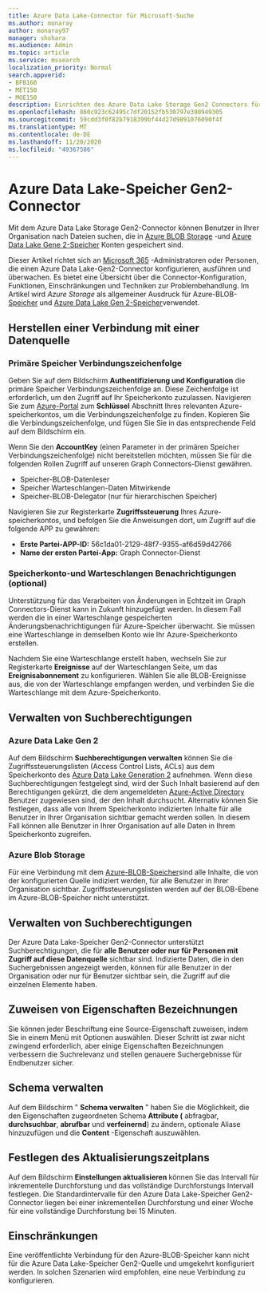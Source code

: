 ```yaml
---
title: Azure Data Lake-Connector für Microsoft-Suche
ms.author: monaray
author: monaray97
manager: shohara
ms.audience: Admin
ms.topic: article
ms.service: mssearch
localization_priority: Normal
search.appverid:
- BFB160
- MET150
- MOE150
description: Einrichten des Azure Data Lake Storage Gen2 Connectors für Microsoft Search
ms.openlocfilehash: 860c923c62495c7df20152fb530797e390949305
ms.sourcegitcommit: 59cdd3f0f82b7918399bf44d27d9891076090f4f
ms.translationtype: MT
ms.contentlocale: de-DE
ms.lasthandoff: 11/20/2020
ms.locfileid: "49367586"
---
```

# <a name="azure-data-lake-storage-gen2-connector"></a>Azure Data Lake-Speicher Gen2-Connector

Mit dem Azure Data Lake Storage Gen2-Connector können Benutzer in Ihrer Organisation nach Dateien suchen, die in [Azure BLOB Storage](https://docs.microsoft.com/azure/storage/blobs/storage-blobs-introduction) -und [Azure Data Lake Gene 2-Speicher](https://docs.microsoft.com/azure/storage/blobs/data-lake-storage-introduction) Konten gespeichert sind.

Dieser Artikel richtet sich an [Microsoft 365](https://www.microsoft.com/microsoft-365) -Administratoren oder Personen, die einen Azure Data Lake-Gen2-Connector konfigurieren, ausführen und überwachen. Es bietet eine Übersicht über die Connector-Konfiguration, Funktionen, Einschränkungen und Techniken zur Problembehandlung. Im Artikel wird *Azure Storage* als allgemeiner Ausdruck für Azure-BLOB- [Speicher](https://docs.microsoft.com/azure/storage/blobs/storage-blobs-introduction) und [Azure Data Lake Gen 2-Speicher](https://docs.microsoft.com/azure/storage/blobs/data-lake-storage-introduction)verwendet.

## <a name="connect-to-a-data-source"></a>Herstellen einer Verbindung mit einer Datenquelle

### <a name="primary-storage-connection-string"></a>Primäre Speicher Verbindungszeichenfolge

Geben Sie auf dem Bildschirm **Authentifizierung und Konfiguration** die primäre Speicher Verbindungszeichenfolge an. Diese Zeichenfolge ist erforderlich, um den Zugriff auf Ihr Speicherkonto zuzulassen. Navigieren Sie zum [Azure-Portal](https://ms.portal.azure.com/#home) zum **Schlüssel** Abschnitt Ihres relevanten Azure-speicherkontos, um die Verbindungszeichenfolge zu finden. Kopieren Sie die Verbindungszeichenfolge, und fügen Sie Sie in das entsprechende Feld auf dem Bildschirm ein.

Wenn Sie den **AccountKey** (einen Parameter in der primären Speicher Verbindungszeichenfolge) nicht bereitstellen möchten, müssen Sie für die folgenden Rollen Zugriff auf unseren Graph Connectors-Dienst gewähren.

* Speicher-BLOB-Datenleser
* Speicher Warteschlangen-Daten Mitwirkende
* Speicher-BLOB-Delegator (nur für hierarchischen Speicher)

Navigieren Sie zur Registerkarte **Zugriffssteuerung** Ihres Azure-speicherkontos, und befolgen Sie die Anweisungen dort, um Zugriff auf die folgende APP zu gewähren:

* **Erste Partei-APP-ID:** 56c1da01-2129-48f7-9355-af6d59d42766
* **Name der ersten Partei-App:** Graph Connector-Dienst

### <a name="storage-account-and-queue-notifications-optional"></a>Speicherkonto-und Warteschlangen Benachrichtigungen (optional)

Unterstützung für das Verarbeiten von Änderungen in Echtzeit im Graph Connectors-Dienst kann in Zukunft hinzugefügt werden. In diesem Fall werden die in einer Warteschlange gespeicherten Änderungsbenachrichtigungen für Azure-Speicher überwacht. Sie müssen eine Warteschlange in demselben Konto wie Ihr Azure-Speicherkonto erstellen.

Nachdem Sie eine Warteschlange erstellt haben, wechseln Sie zur Registerkarte **Ereignisse** auf der Warteschlangen Seite, um das **Ereignisabonnement** zu konfigurieren. Wählen Sie alle BLOB-Ereignisse aus, die von der Warteschlange empfangen werden, und verbinden Sie die Warteschlange mit dem Azure-Speicherkonto.

## <a name="manage-search-permissions"></a>Verwalten von Suchberechtigungen

### <a name="azure-data-lake-gen-2"></a>Azure Data Lake Gen 2

Auf dem Bildschirm **Suchberechtigungen verwalten** können Sie die Zugriffssteuerungslisten (Access Control Lists, ACLs) aus dem Speicherkonto des [Azure Data Lake Generation 2](https://docs.microsoft.com/azure/storage/blobs/data-lake-storage-introduction) aufnehmen. Wenn diese Suchberechtigungen festgelegt sind, wird der Such Inhalt basierend auf den Berechtigungen gekürzt, die dem angemeldeten [Azure-Active Directory](https://docs.microsoft.com/azure/active-directory/) Benutzer zugewiesen sind, der den Inhalt durchsucht. Alternativ können Sie festlegen, dass alle von Ihrem Speicherkonto indizierten Inhalte für alle Benutzer in Ihrer Organisation sichtbar gemacht werden sollen. In diesem Fall können alle Benutzer in Ihrer Organisation auf alle Daten in Ihrem Speicherkonto zugreifen.

### <a name="azure-blob-storage"></a>Azure Blob Storage

Für eine Verbindung mit dem [Azure-BLOB-Speicher](https://docs.microsoft.com/azure/storage/blobs/storage-blobs-introduction)sind alle Inhalte, die von der konfigurierten Quelle indiziert werden, für alle Benutzer in Ihrer Organisation sichtbar. Zugriffssteuerungslisten werden auf der BLOB-Ebene im Azure-BLOB-Speicher nicht unterstützt.

## <a name="manage-search-permissions"></a>Verwalten von Suchberechtigungen

Der Azure Data Lake-Speicher Gen2-Connector unterstützt Suchberechtigungen, die für **alle** **Benutzer oder nur für Personen mit Zugriff auf diese Datenquelle** sichtbar sind. Indizierte Daten, die in den Suchergebnissen angezeigt werden, können für alle Benutzer in der Organisation oder nur für Benutzer sichtbar sein, die Zugriff auf die einzelnen Elemente haben.

## <a name="assign-property-labels"></a>Zuweisen von Eigenschaften Bezeichnungen

Sie können jeder Beschriftung eine Source-Eigenschaft zuweisen, indem Sie in einem Menü mit Optionen auswählen. Dieser Schritt ist zwar nicht zwingend erforderlich, aber einige Eigenschaften Bezeichnungen verbessern die Suchrelevanz und stellen genauere Suchergebnisse für Endbenutzer sicher.

## <a name="manage-schema"></a>Schema verwalten

Auf dem Bildschirm " **Schema verwalten** " haben Sie die Möglichkeit, die den Eigenschaften zugeordneten Schema **Attribute (** abfragbar, **durchsuchbar**, **abrufbar** und **verfeinernd**) zu ändern, optionale Aliase hinzuzufügen und die **Content** -Eigenschaft auszuwählen.

## <a name="set-the-refresh-schedule"></a>Festlegen des Aktualisierungszeitplans

Auf dem Bildschirm **Einstellungen aktualisieren** können Sie das Intervall für inkrementelle Durchforstung und das vollständige Durchforstungs Intervall festlegen. Die Standardintervalle für den Azure Data Lake-Speicher Gen2-Connector liegen bei einer inkrementellen Durchforstung und einer Woche für eine vollständige Durchforstung bei 15 Minuten.

## <a name="limitations"></a>Einschränkungen

Eine veröffentlichte Verbindung für den Azure-BLOB-Speicher kann nicht für die Azure Data Lake-Speicher Gen2-Quelle und umgekehrt konfiguriert werden. In solchen Szenarien wird empfohlen, eine neue Verbindung zu konfigurieren.
